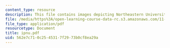 ```yaml
---
content_type: resource
description: This file contains images depicting Northeastern University.
file: /media/https%3A/open-learning-course-data-rc.s3.amazonaws.com/11-332j-urban-design-fall-2003/562e7c710c2545317f2973b0cf8ea29a_ipnu.pdf
file_type: application/pdf
resourcetype: Document
title: ipnu.pdf
uid: 562e7c71-0c25-4531-7f29-73b0cf8ea29a
---
```

